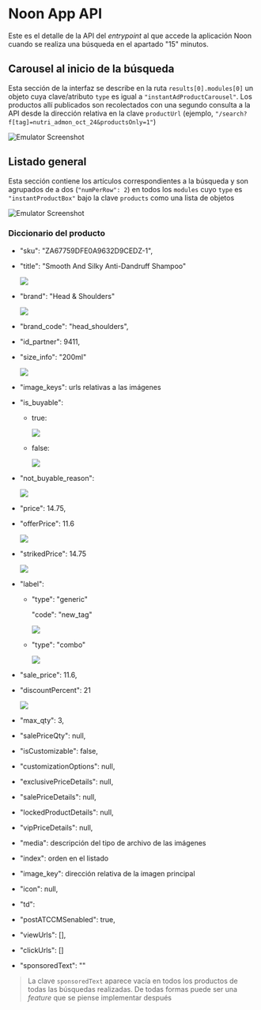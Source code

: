 # Noon App API
Este es el detalle de la API del _entrypoint_ al que accede la aplicación Noon cuando se realiza una búsqueda en el apartado "15" minutos.

## Carousel al inicio de la búsqueda
Esta sección de la interfaz se describe en la ruta `results[0].modules[0]` un objeto cuya clave/atributo `type` es igual a `"instantAdProductCarousel"`. Los productos allí publicados son recolectados con una segundo consulta a la API desde la dirección relativa en la clave `productUrl` (ejemplo, `"/search?f[tag]=nutri_admon_oct_24&productsOnly=1"`)

![Emulator Screenshot](sch_uae_noon_app_emulator.carrousel.png)

## Listado general
Esta sección contiene los artículos correspondientes a la búsqueda y son agrupados de a dos (`"numPerRow": 2`) en todos los `modules` cuyo `type` es `"instantProductBox"` bajo la clave `products` como una lista de objetos

![Emulator Screenshot](sch_uae_noon_app_emulator.listing.png)

### Diccionario del producto

 -  "sku": "ZA67759DFE0A9632D9CEDZ-1",
 -  "title": "Smooth And Silky Anti-Dandruff Shampoo"
    
    ![](sch_uae_noon_app_emulator.product.title.png)
 -  "brand": "Head & Shoulders"

    ![](sch_uae_noon_app_emulator.product.brand.png)
 -  "brand_code": "head_shoulders",
 -  "id_partner": 9411,
 -  "size_info": "200ml"

    ![](sch_uae_noon_app_emulator.product.size_info.png)
 -  "image_keys": urls relativas a las imágenes
 -  "is_buyable":
     -  true:

        ![](sch_uae_noon_app_emulator.product.is_buyable.true.png)
     -  false:

        ![](sch_uae_noon_app_emulator.product.is_buyable.false.png)
 -  "not_buyable_reason":

    ![](sch_uae_noon_app_emulator.product.not_buyable_reason.png)
 -  "price": 14.75,
 -  "offerPrice": 11.6

    ![](sch_uae_noon_app_emulator.product.offerPrice.png)
 -  "strikedPrice": 14.75

    ![](sch_uae_noon_app_emulator.product.strikedPrice.png)
 -  "label":
     -  "type": "generic"

        "code": "new_tag"

        ![](sch_uae_noon_app_emulator.product.label.generic.new_tag.png)
     -  "type": "combo"

        ![](sch_uae_noon_app_emulator.product.label.combo.png)        
 -  "sale_price": 11.6,
 -  "discountPercent": 21

    ![](sch_uae_noon_app_emulator.product.discountPercent.png)
 -  "max_qty": 3,
 -  "salePriceQty": null,
 -  "isCustomizable": false,
 -  "customizationOptions": null,
 -  "exclusivePriceDetails": null,
 -  "salePriceDetails": null,
 -  "lockedProductDetails": null,
 -  "vipPriceDetails": null,
 -  "media": descripción del tipo de archivo de las imágenes
 -  "index": orden en el listado
 -  "image_key": dirección relativa de la imagen principal
 -  "icon": null,
 -  "td": 
 -  "postATCCMSenabled": true,
 -  "viewUrls": [],
 -  "clickUrls": []
 -  "sponsoredText": ""

 > La clave `sponsoredText` aparece vacía en todos los productos de todas las búsquedas realizadas. De todas formas puede ser una _feature_ que se piense implementar después 